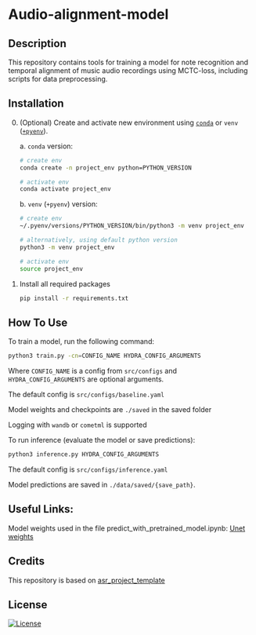 # Audio-alignment-model

## Description

This repository contains tools for training a model for note recognition and temporal alignment of music audio recordings using MCTC-loss, including scripts for data preprocessing.

## Installation

0. (Optional) Create and activate new environment using [`conda`](https://conda.io/projects/conda/en/latest/user-guide/getting-started.html) or `venv` ([`+pyenv`](https://github.com/pyenv/pyenv)).

   a. `conda` version:

   ```bash
   # create env
   conda create -n project_env python=PYTHON_VERSION

   # activate env
   conda activate project_env
   ```

   b. `venv` (`+pyenv`) version:

   ```bash
   # create env
   ~/.pyenv/versions/PYTHON_VERSION/bin/python3 -m venv project_env

   # alternatively, using default python version
   python3 -m venv project_env

   # activate env
   source project_env
   ```

1. Install all required packages

   ```bash
   pip install -r requirements.txt
   ```

## How To Use

To train a model, run the following command:

```bash
python3 train.py -cn=CONFIG_NAME HYDRA_CONFIG_ARGUMENTS
```

Where `CONFIG_NAME` is a config from `src/configs` and `HYDRA_CONFIG_ARGUMENTS` are optional arguments.

The default config is `src/configs/baseline.yaml`

Model weights and checkpoints are `./saved` in the saved folder

Logging with `wandb` or `cometml` is supported

To run inference (evaluate the model or save predictions):

```bash
python3 inference.py HYDRA_CONFIG_ARGUMENTS
```

The default config is `src/configs/inference.yaml`

Model predictions are saved in `./data/saved/{save_path}`.

## Useful Links:

Model weights used in the file predict_with_pretrained_model.ipynb: [Unet weights](https://drive.google.com/file/d/1O0mRcNhxBOKMCUd4bHCJY0OBuThvMQ4j/view?usp=sharing)

## Credits

This repository is based on [asr_project_template](https://github.com/Blinorot/pytorch_project_template/tree/example/asr)

## License

[![License](https://img.shields.io/badge/license-MIT-blue.svg)](/LICENSE)
